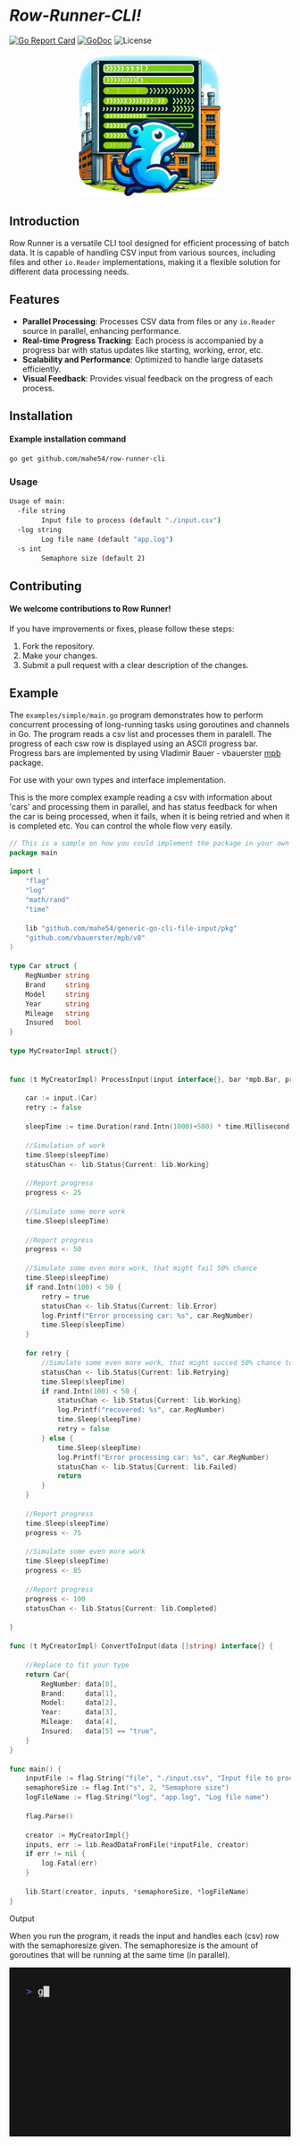 # *Row-Runner-CLI!*
[![Go Report Card](https://goreportcard.com/badge/github.com/mahe54/row-runner-cli)](https://goreportcard.com/report/github.com/mahe54/row-runner-cli)
[![GoDoc](https://godoc.org/github.com/mahe54/row-runner-cli?status.svg)](https://godoc.org/github.com/mahe54/row-runner-cli)
![License](https://img.shields.io/badge/License-Apache%202.0-blue.svg)
<br>
<div align="center">

![RowRunnerIcon](img/rowrunner_small.png)
</div>



## Introduction
Row Runner is a versatile CLI tool designed for efficient processing of batch data. It is capable of handling CSV input from various sources, including files and other `io.Reader` implementations, making it a flexible solution for different data processing needs.

## Features
- **Parallel Processing**: Processes CSV data from files or any `io.Reader` source in parallel, enhancing performance.
- **Real-time Progress Tracking**: Each process is accompanied by a progress bar with status updates like starting, working, error, etc.
- **Scalability and Performance**: Optimized to handle large datasets efficiently.
- **Visual Feedback**: Provides visual feedback on the progress of each process.

## Installation

#### Example installation command
```bash
go get github.com/mahe54/row-runner-cli
```

### Usage
```bash
Usage of main:
  -file string
    	Input file to process (default "./input.csv")
  -log string
    	Log file name (default "app.log")
  -s int
    	Semaphore size (default 2)
```


## Contributing

#### We welcome contributions to Row Runner!

If you have improvements or fixes, please follow these steps:

1. Fork the repository.
2. Make your changes.
3. Submit a pull request with a clear description of the changes.

## Example
The `examples/simple/main.go` program demonstrates how to perform concurrent processing of long-running tasks using goroutines and channels in Go. The program reads a csv list and processes them in paralell. The progress of each csw row is displayed using an ASCII progress bar.
Progress bars are implemented by using Vladimir Bauer - vbauerster [mpb](https://github.com/vbauerster/mpb/v8) package.

For use with your own types and interface implementation.

This is the more complex example reading a csv with information about 'cars' and processing them in parallel,
and has status feedback for when the car is being processed, when it fails, when it is being retried and when it is completed etc. You can control the whole flow very easily.


```go
// This is a sample on how you could implement the package in your own CLI
package main

import (
	"flag"
	"log"
	"math/rand"
	"time"

	lib "github.com/mahe54/generic-go-cli-file-input/pkg"
	"github.com/vbauerster/mpb/v8"
)

type Car struct {
	RegNumber string
	Brand     string
	Model     string
	Year      string
	Mileage   string
	Insured   bool
}

type MyCreatorImpl struct{}


func (t MyCreatorImpl) ProcessInput(input interface{}, bar *mpb.Bar, progress chan<- int, cancel <-chan struct{}, statusChan chan<- lib.Status, status *lib.Status) {

	car := input.(Car)
	retry := false

    sleepTime := time.Duration(rand.Intn(1000)+500) * time.Millisecond
	
    //Simulation of work
	time.Sleep(sleepTime)
	statusChan <- lib.Status{Current: lib.Working}

	//Report progress
	progress <- 25

	//Simulate some more work
	time.Sleep(sleepTime)

	//Report progress
	progress <- 50

	//Simulate some even more work, that might fail 50% chance
	time.Sleep(sleepTime)
	if rand.Intn(100) < 50 {
		retry = true
		statusChan <- lib.Status{Current: lib.Error}
		log.Printf("Error processing car: %s", car.RegNumber)
        time.Sleep(sleepTime)
	}

	for retry {
		//Simulate some even more work, that might succed 50% chance to recover
		statusChan <- lib.Status{Current: lib.Retrying}
		time.Sleep(sleepTime)
		if rand.Intn(100) < 50 {
			statusChan <- lib.Status{Current: lib.Working}
			log.Printf("recovered: %s", car.RegNumber)
            time.Sleep(sleepTime)
			retry = false
		} else {
            time.Sleep(sleepTime)
			log.Printf("Error processing car: %s", car.RegNumber)
			statusChan <- lib.Status{Current: lib.Failed}
			return
		}
	}

	//Report progress
    time.Sleep(sleepTime)
	progress <- 75

	//Simulate some even more work
	time.Sleep(sleepTime)
    progress <- 85

	//Report progress
	progress <- 100
	statusChan <- lib.Status{Current: lib.Completed}

}

func (t MyCreatorImpl) ConvertToInput(data []string) interface{} {

	//Replace to fit your type
	return Car{
		RegNumber: data[0],
		Brand:     data[1],
		Model:     data[2],
		Year:      data[3],
		Mileage:   data[4],
		Insured:   data[5] == "true",
	}
}

func main() {
	inputFile := flag.String("file", "./input.csv", "Input file to process")
	semaphoreSize := flag.Int("s", 2, "Semaphore size")
	logFileName := flag.String("log", "app.log", "Log file name")

	flag.Parse()

	creator := MyCreatorImpl{}
	inputs, err := lib.ReadDataFromFile(*inputFile, creator)
	if err != nil {
		log.Fatal(err)
	}

	lib.Start(creator, inputs, *semaphoreSize, *logFileName)
}

```

Output

When you run the program, it reads the input and handles each (csv) row with the semaphoresize given.
The semaphoresize is the amount of goroutines that will be running at the same time (in parallel).

![Sample Output](img/sample_output.gif)
